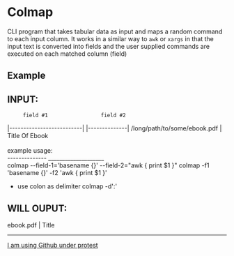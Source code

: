 # Colmap

CLI program that takes tabular data as input and maps a random
command to each input column. It works in a similar way to `awk` or `xargs` in
that the input text is converted into fields and the user supplied
commands are executed on each matched column (field)


## Example

INPUT:
-----

         field #1                 field #2
 |--------------------------|   |--------------|
/long/path/to/some/ebook.pdf  | Title Of Ebook
                                 \
                                  \
example usage:                     \
--------------                      \____________________
                                                         \
colmap --field-1='basename {}'  --field-2="awk { print $1 }"
colmap -f1 'basename {}' -f2 'awk { print $1 }'

- use colon as delimiter 
colmap -d':'

WILL OUPUT:
----------

ebook.pdf  |   Title

---

[I am using Github under protest](protest.md)

